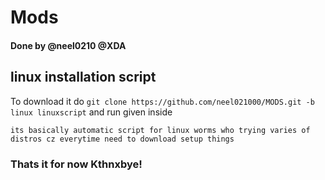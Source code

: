# Mods

#### Done by @neel0210 @XDA

## linux installation script
To download it do   ```git clone https://github.com/neel021000/MODS.git -b linux linuxscript``` and run given inside
```
its basically automatic script for linux worms who trying varies of distros cz everytime need to download setup things
```
### Thats it for now Kthnxbye!
